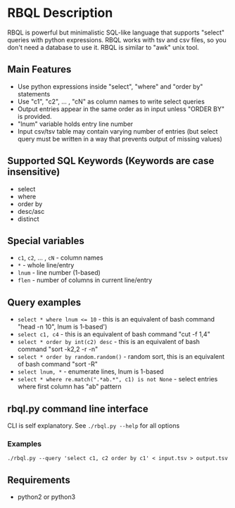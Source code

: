 # RBQL Description
RBQL is powerful but minimalistic SQL-like language that supports "select" queries with python expressions.
RBQL works with tsv and csv files, so you don't need a database to use it.
RBQL is similar to "awk" unix tool.

## Main Features
* Use python expressions inside "select", "where" and "order by" statements
* Use "c1", "c2", ... , "cN" as column names to write select queries
* Output entries appear in the same order as in input unless "ORDER BY" is provided.
* "lnum" variable holds entry line number
* Input csv/tsv table may contain varying number of entries (but select query must be written in a way that prevents output of missing values)

## Supported SQL Keywords (Keywords are case insensitive)
* select 
* where 
* order by
* desc/asc
* distinct

## Special variables
* `c1`, `c2`, ... , `cN` - column names
* `*` - whole line/entry
* `lnum` - line number (1-based)
* `flen` - number of columns in current line/entry

## Query examples

* `select * where lnum <= 10` - this is an equivalent of bash command "head -n 10", lnum is 1-based')
* `select c1, c4` - this is an equivalent of bash command "cut -f 1,4"
* `select * order by int(c2) desc` - this is an equivalent of bash command "sort -k2,2 -r -n"
* `select * order by random.random()` - random sort, this is an equivalent of bash command "sort -R"
* `select lnum, *` - enumerate lines, lnum is 1-based
* `select * where re.match(".*ab.*", c1) is not None` - select entries where first column has "ab" pattern

## rbql.py command line interface
CLI is self explanatory.
See `./rbql.py --help` for all options

### Examples
```
./rbql.py --query 'select c1, c2 order by c1' < input.tsv > output.tsv
```

## Requirements
* python2 or python3

